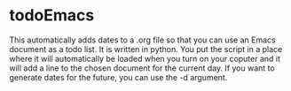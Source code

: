 # todoEmacs

This automatically adds dates to a .org file so that you can use an Emacs document as a todo list. It is written in python. You put the script in a place where it will automatically be loaded when you turn on your coputer and it will add a line to the chosen document for the current day. If you want to generate dates for the future, you can use the -d argument.
